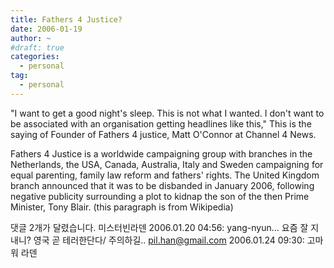 ```yaml
---
title: Fathers 4 Justice?
date: 2006-01-19
author: ~
#draft: true
categories:
  - personal
tag:
  - personal
---
```




"I want to get a good night's sleep. This is not what I wanted. I don't want to be associated with an organisation getting headlines like this,"
This is the saying of Founder of Fathers 4 justice, Matt O'Connor at Channel 4 News.

Fathers 4 Justice is a worldwide campaigning group with branches in the Netherlands, the USA, Canada, Australia, Italy and Sweden campaigning for equal parenting, family law reform and fathers' rights. 
The United Kingdom branch announced that it was to be disbanded in January 2006, following negative publicity surrounding a plot to kidnap the son of the then Prime Minister, Tony Blair. (this paragraph is from Wikipedia)




 댓글  2개가 달렸습니다.
 미스터빈라덴 2006.01.20 04:56: 
yang-nyun... 요즘 잘 지내니? 영국 곧 테러한단다/ 주의하길..
 pil.han@gmail.com 2006.01.24 09:30: 
고마워 라덴




